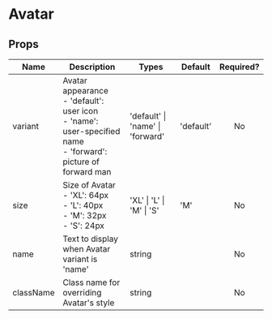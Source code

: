 # Avatar

## Props

| Name      | Description                                                                                                | Types                            | Default   | Required? |
|-----------|------------------------------------------------------------------------------------------------------------|----------------------------------|-----------|:---------:|
| variant   | Avatar appearance<br/>- 'default': user icon<br/>- 'name': user-specified name<br/>- 'forward': picture of forward man | 'default' \| 'name' \| 'forward' | 'default' |     No    |
| size      | Size of Avatar<br/>- 'XL': 64px<br/>- 'L': 40px<br/>- 'M': 32px<br/>- 'S': 24px                                            | 'XL' \| 'L' \| 'M' \| 'S'        | 'M'       |     No    |
| name      | Text to display when Avatar variant is 'name'                                                              | string                           |           |     No    |
| className | Class name for overriding Avatar's style                                                                   | string                           |           |     No    |